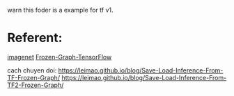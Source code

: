 warn this foder is a example for tf v1.

# Referent:

[imagenet](https://github.com/RedisAI/redisai-examples/tree/master/models/tensorflow/imagenet)
[Frozen-Graph-TensorFlow](https://github.com/leimao/Frozen-Graph-TensorFlow)

cach chuyen doi:
https://leimao.github.io/blog/Save-Load-Inference-From-TF-Frozen-Graph/
https://leimao.github.io/blog/Save-Load-Inference-From-TF2-Frozen-Graph/